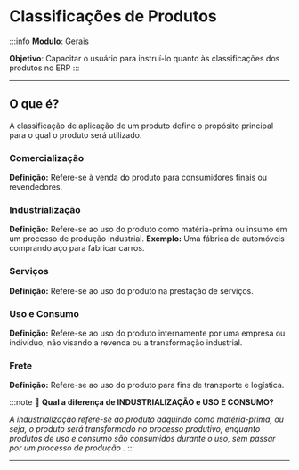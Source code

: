 # Classificações de Produtos

:::info
**Modulo**: Gerais

**Objetivo**: Capacitar o usuário para instruí-lo quanto às classificações dos produtos no ERP
:::

---

## O que é?

A classificação de aplicação de um produto define o propósito principal para o qual o produto será utilizado.

### Comercialização

**Definição:** Refere-se à venda do produto para consumidores finais ou revendedores.

### Industrialização

**Definição:** Refere-se ao uso do produto como matéria-prima ou insumo em um processo de produção industrial.
**Exemplo:** Uma fábrica de automóveis comprando aço para fabricar carros.

### Serviços

**Definição:** Refere-se ao uso do produto na prestação de serviços.

### Uso e Consumo

**Definição:** Refere-se ao uso do produto internamente por uma empresa ou indivíduo, não visando a revenda ou a transformação industrial.

### Frete

**Definição:** Refere-se ao uso do produto para fins de transporte e logística.

:::note
📢 **Qual a diferença de INDUSTRIALIZAÇÃO e USO E CONSUMO?**

*A industrialização refere-se ao produto adquirido como matéria-prima, ou seja, o produto será transformado no processo produtivo, enquanto produtos de uso e consumo são consumidos durante o uso, sem passar por um processo de produção .*
:::

---